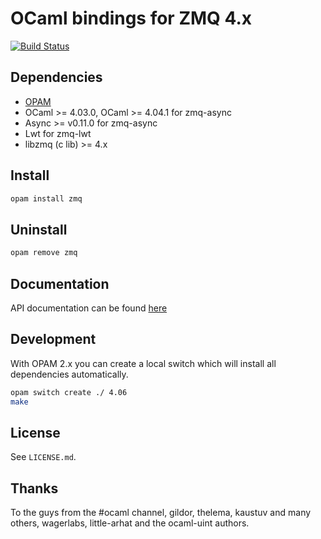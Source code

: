 OCaml bindings for ZMQ 4.x
==========================

[![Build Status](https://github.com/issuu/ocaml-zmq/actions/workflows/workflow.yml/badge.svg)](https://github.com/issuu/ocaml-zmq/actions/workflows/workflow.yml?query=branch%3Amaster)

Dependencies
------------

  * [OPAM](http://opam.ocaml.org/)
  * OCaml >= 4.03.0, OCaml >= 4.04.1 for zmq-async
  * Async >= v0.11.0 for zmq-async
  * Lwt for zmq-lwt
  * libzmq (c lib) >= 4.x

Install
-------

```sh
opam install zmq
```

Uninstall
---------

```sh
opam remove zmq
```

Documentation
-------------
API documentation can be found [here](https://issuu.github.io/ocaml-zmq)

Development
-----------

With OPAM 2.x you can create a local switch which will install all dependencies automatically.

```sh
opam switch create ./ 4.06
make
```

License
-------

See `LICENSE.md`.

Thanks
------

To the guys from the #ocaml channel, gildor, thelema, kaustuv and many others,
wagerlabs, little-arhat and the ocaml-uint authors.
